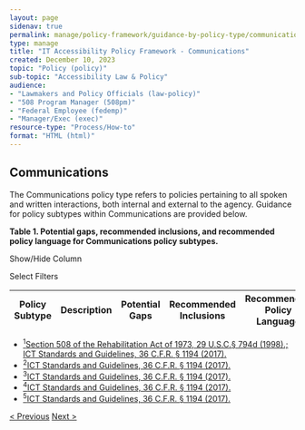 ```yaml
---
layout: page
sidenav: true
permalink: manage/policy-framework/guidance-by-policy-type/communications/
type: manage
title: "IT Accessibility Policy Framework - Communications"
created: December 10, 2023
topic: "Policy (policy)"
sub-topic: "Accessibility Law & Policy"
audience:
- "Lawmakers and Policy Officials (law-policy)"
- "508 Program Manager (508pm)"
- "Federal Employee (fedemp)"
- "Manager/Exec (exec)"
resource-type: "Process/How-to"
format: "HTML (html)"
---
```

<h2 id="standards">
    Communications
</h2>
The Communications policy type refers to policies pertaining to all spoken and written interactions, both internal and external to the agency. Guidance for policy subtypes within Communications are provided below.
<div class="q-table" id="policytype-table">
  <p class="table-heading" id="communications">
      <b>Table 1. Potential gaps, recommended inclusions, and recommended policy language for Communications policy subtypes.</b>
  </p>
 <div class="dropdowns">
    <div id="column-filter-list" class="dropdown-check-list">
      <span class="dropdown" tabindex="0">Show/Hide Column</span>
      <ul class="items" id="column-filter">
      </ul>
    </div>
    <div id="table-filter-list" class="dropdown-check-list">
      <span class="dropdown" tabindex="0">Select Filters</span>
      <ul class="items" id="picklist-filter">
      </ul>
    </div>
  </div>
  <table class="it-table">
    <thead>
    <tr>
      <th scope="col" id="PS">Policy Subtype</th>
      <th scope="col" id="DES" class="columnD">Description</th>
      <th scope="col" id="PG" class="columnPG">Potential Gaps</th>
      <th scope="col" id="RI" class="columnRI">Recommended Inclusions</th>
      <th scope="col" id="RPL" class="columnRPL">Recommended Policy Language</th>
    </tr>
    </thead>
    <tbody id="table-body">
    </tbody>
  </table>
</div>

<ul class="footnote">
  <li>
    <a class="hover-large" href="{{site.baseurl}}/manage/laws-and-policies/section-508-law/"><sup>1</sup>Section 508 of the Rehabilitation Act of 1973, 29 U.S.C.§ 794d (1998).;</a>
    <a class="hover-large" href="https://www.access-board.gov/ict/ict-final-rule.pdf"><sup></sup> ICT Standards and Guidelines, 36 C.F.R. § 1194 (2017).</a>
  </li>
  <li>
    <a class="hover-large" href="https://www.access-board.gov/ict/ict-final-rule.pdf"><sup>2</sup>ICT Standards and Guidelines, 36 C.F.R. § 1194 (2017).</a>
  </li>
  <li>
    <a class="hover-large" href="https://www.access-board.gov/ict/ict-final-rule.pdf"><sup>3</sup>ICT Standards and Guidelines, 36 C.F.R. § 1194 (2017).</a>
  </li>
  <li>
    <a class="hover-large" href="https://www.access-board.gov/ict/ict-final-rule.pdf"><sup>4</sup>ICT Standards and Guidelines, 36 C.F.R. § 1194 (2017).</a>
  </li>
  <li>
    <a class="hover-large" href="https://www.access-board.gov/ict/ict-final-rule.pdf"><sup>5</sup>ICT Standards and Guidelines, 36 C.F.R. § 1194 (2017).</a>
  </li>
</ul>
<div>
<div id="prev-next-section">
    <a class="prev-page" title="Go to previous page" 
      href="{{site.baseurl}}/manage/policy-framework/guidance-by-policy-type/budget-and-finance/"> < Previous</a>
    <a class="prev-page" title="Go to next page"
      href="{{site.baseurl}}/manage/policy-framework/guidance-by-policy-type/emergency-response/"> 
      Next >
    </a>
</div>
</div>

